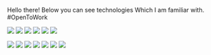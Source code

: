 Hello there!
Below you can see technologies Which I am familiar with.
#OpenToWork

<img src='https://img.shields.io/static/v1.svg?label=&message=Javascript&color=EFD81D'> <img src='https://img.shields.io/static/v1.svg?label=&message=Typescript&color=0076C6'> <img src='https://img.shields.io/static/v1.svg?label=&message=Angular&color=D6002F'>  <img src='https://img.shields.io/static/v1.svg?label=&message=CSS&color=0E70B7'>  <img src='https://img.shields.io/static/v1.svg?label=&message=Sass&color=CF649A'> <img src='https://img.shields.io/static/v1.svg?label=&message=Bootstrap&color=533B78'>

<img src='https://img.shields.io/static/v1.svg?label=&message=npm&color=C23435'> <img src='https://img.shields.io/static/v1.svg?label=&message=Firebase&color=F7A00E'> <img src='https://img.shields.io/static/v1.svg?label=&message=Git&color=E14C2F'>  <img src='https://img.shields.io/static/v1.svg?label=&message=GitHub&color=323131'> <img src='https://img.shields.io/static/v1.svg?label=&message=gulp&color=CF4D4D'>  <img src='https://img.shields.io/static/v1.svg?label=&message=gimp&color=575141'> <img src='https://img.shields.io/static/v1.svg?label=&message=Figma&color=000000'>
